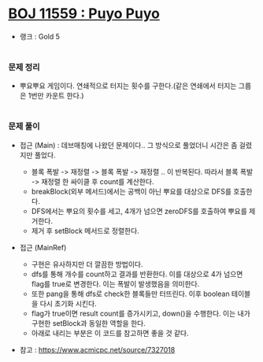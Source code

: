 # [BOJ 11559 : Puyo Puyo](https://www.acmicpc.net/problem/11559)
- 랭크 : Gold 5
  <br><br>
  
### 문제 정리
- 뿌요뿌요 게임이다. 연쇄적으로 터지는 횟수를 구한다.(같은 연쇄에서 터지는 그룹은 1번만 카운트 한다.)
   <br><br>

### 문제 풀이
- 접근 (Main) : 데브매칭에 나왔던 문제이다.. 그 방식으로 풀었더니 시간은 좀 걸렸지만 풀었다.
   - 블록 폭발 -> 재정렬 -> 블록 폭발 -> 재정렬 .. 이 반복된다. 따라서 블록 폭발 -> 재정렬 한 싸이클 후 count를 계산한다.
   - breakBlock(외부 메서드)에서는 공백이 아닌 뿌요를 대상으로 DFS를 호출한다.
   - DFS에서는 뿌요의 횟수를 세고, 4개가 넘으면 zeroDFS를 호출하여 뿌요를 제거한다.
   - 제거 후 setBlock 메서드로 정렬한다. 

- 접근 (MainRef)
   - 구현은 유사하지만 더 깔끔한 방법이다.
   - dfs를 통해 개수를 count하고 결과를 반환한다. 이를 대상으로 4가 넘으면 flag를 true로 변경한다. 이는 폭발이 발생했음을 의미한다.
   - 또한 pang을 통해 dfs로 check한 블록들만 터뜨린다. 이후 boolean 테이블을 다시 초기화 시킨다.
   - flag가 true이면 result count를 증가시키고, down()을 수행한다. 이는 내가 구현한 setBlock과 동일한 역할을 한다.
   - 아래로 내리는 부분은 이 코드를 참고하면 좋을 것 같다. 
  
- 참고 : https://www.acmicpc.net/source/7327018


    
    


